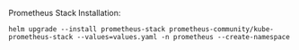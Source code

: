 Prometheus Stack Installation:
```
helm upgrade --install prometheus-stack prometheus-community/kube-prometheus-stack --values=values.yaml -n prometheus --create-namespace
```